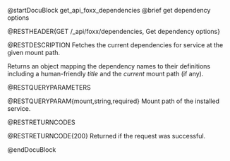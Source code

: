 @startDocuBlock get_api_foxx_dependencies
@brief get dependency options

@RESTHEADER{GET /_api/foxx/dependencies, Get dependency options}

@RESTDESCRIPTION
Fetches the current dependencies for service at the given mount path.

Returns an object mapping the dependency names to their definitions
including a human-friendly *title* and the *current* mount path (if any).

@RESTQUERYPARAMETERS

@RESTQUERYPARAM{mount,string,required}
Mount path of the installed service.

@RESTRETURNCODES

@RESTRETURNCODE{200}
Returned if the request was successful.

@endDocuBlock
